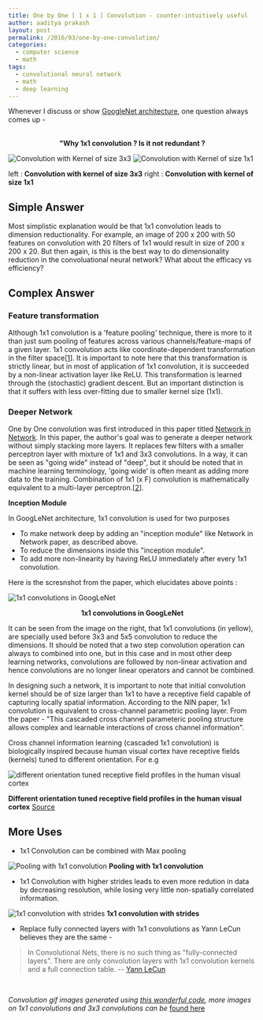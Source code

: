 ```yaml
---
title: One by One [ 1 x 1 ] Convolution - counter-intuitively useful
author: aaditya prakash
layout: post
permalink: /2016/03/one-by-one-convolution/
categories:
  - computer science
  - math
tags:
  - convolutional neural network
  - math
  - deep learning
---
```


Whenever I discuss or show [GoogleNet architecture](http://arxiv.org/pdf/1409.4842v1.pdf), one question always comes up - <br /><br />
**<center>"Why 1x1 convolution ? Is it not redundant ?</center>**

![Convolution with Kernel of size 3x3](https://raw.githubusercontent.com/iamaaditya/iamaaditya.github.io/master/images/conv_arithmetic/full_padding_no_strides_transposed.gif)
![Convolution with Kernel of size 1x1](https://raw.githubusercontent.com/iamaaditya/iamaaditya.github.io/master/images/conv_arithmetic/full_padding_no_strides_transposed_small.gif)

left : **Convolution with kernel of size 3x3**               right : **Convolution with kernel of size 1x1**



## Simple Answer

Most simplistic explanation would be that 1x1 convolution leads to dimension reductionality. For example, an image of 200 x 200 with 50 features on convolution with 20 filters of 1x1 would result in size of 200 x 200 x 20.
But then again, is this is the best way to do dimensionality reduction in the convoluational neural network? What about the efficacy vs efficiency?

## Complex Answer

### Feature transformation
Although 1x1 convolution is a 'feature pooling' technique, there is more to it than just sum pooling of features across various channels/feature-maps of a given layer. 
1x1 convolution acts like coordinate-dependent transformation in the filter space[[1](https://plus.google.com/118431607943208545663/posts/2y7nmBuh2ar)]. It is important to note here that this transformation is strictly linear, but in most of application of 1x1 convolution, it is succeeded by a non-linear activation layer like ReLU. This transformation is learned through the (stochastic) gradient descent. But an important distinction is that it suffers with less over-fitting due to smaller kernel size (1x1).

### Deeper Network

One by One convolution was first introduced in this paper titled [Network in Network](http://arxiv.org/pdf/1312.4400v3.pdf). In this paper, the author's goal was to generate a deeper network without simply stacking more layers. It replaces few filters with a smaller perceptron layer with mixture of 1x1 and 3x3 convolutions. In a way, it can be seen as "going wide" instead of "deep", but it should be noted that in machine learning terminology, 'going wide' is often meant as adding more data to the training. Combination of 1x1 (x F) convolution is mathematically equivalent to a multi-layer perceptron.[[2](https://www.reddit.com/r/MachineLearning/comments/3oln72/1x1_convolutions_why_use_them/cvyxood)]. 

**Inception Module**

In GoogLeNet architecture, 1x1 convolution is used for two purposes 

  * To make network deep by adding an "inception module" like Network in Network paper, as described above.
  * To reduce the dimensions inside this "inception module".
  * To add more non-linearity by having ReLU immediately after every 1x1 convolution.

Here is the scresnshot from the paper, which elucidates above points :

![1x1 convolutions in GoogLeNet](https://raw.githubusercontent.com/iamaaditya/iamaaditya.github.io/master/images/inception_1x1.png)
**<center>1x1 convolutions in GoogLeNet</center>**

It can be seen from the image on the right, that 1x1 convolutions (in yellow), are specially used before 3x3 and 5x5 convolution to reduce the dimensions. It should be noted that a two step convolution operation can always to combined into one, but in this case and in most other deep learning networks, convolutions are followed by non-linear activation and hence convolutions are no longer linear operators and cannot be combined.


In designing such a network, it is important to note that initial convolution kernel should be of size larger than 1x1 to have a receptive field capable of capturing locally spatial information. According to the NIN paper, 1x1 convolution is equivalent to cross-channel parametric pooling layer. From the paper - "This cascaded cross channel parameteric pooling structure allows complex and learnable interactions of cross channel information".

Cross channel information learning (cascaded 1x1 convolution) is biologically inspired because human visual cortex have receptive fields (kernels) tuned to different orientation. For e.g 

![different orientation tuned receptive field profiles in the human visual cortex](https://raw.githubusercontent.com/iamaaditya/iamaaditya.github.io/master/images/conv_arithmetic/RotBundleFiltersListPlot3D.gif)



**Different orientation tuned receptive field profiles in the human visual cortex** [Source](http://bmia.bmt.tue.nl/education/courses/fev/course/notebooks/Convolution.html)



## More Uses

  * 1x1 Convolution can be combined with Max pooling

  ![Pooling with 1x1 convolution](https://raw.githubusercontent.com/iamaaditya/iamaaditya.github.io/master/images/conv_arithmetic/numerical_max_pooling.gif)
   **Pooling with 1x1 convolution**
  <br />

  * 1x1 Convolution with higher strides leads to even more redution in data by decreasing resolution, while losing very little non-spatially correlated information.

  ![1x1 convolution with strides](https://raw.githubusercontent.com/iamaaditya/iamaaditya.github.io/master/images/conv_arithmetic/no_padding_strides.gif)
   **1x1 convolution with strides**
   <br />

  * Replace fully connected layers with 1x1 convolutions as Yann LeCun believes they are the same -
> In Convolutional Nets, there is no such thing as "fully-connected layers". There are only convolution layers with 1x1 convolution kernels and a full connection table.
-- [Yann LeCun](https://www.facebook.com/yann.lecun/posts/10152820758292143)
  <br />

*Convolution gif images generated using [this wonderful code](https://github.com/vdumoulin/conv_arithmetic), more images on 1x1 convolutions and 3x3 convolutions can be* [found here](http://gpgpu.cs-i.brandeis.edu/convolution_images/)

